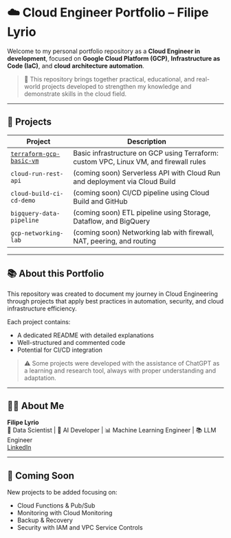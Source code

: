 # ☁️ Cloud Engineer Portfolio – Filipe Lyrio

Welcome to my personal portfolio repository as a **Cloud Engineer in development**, focused on **Google Cloud Platform (GCP)**, **Infrastructure as Code (IaC)**, and **cloud architecture automation**.

> 📌 This repository brings together practical, educational, and real-world projects developed to strengthen my knowledge and demonstrate skills in the cloud field.

---

## 💼 Projects

| Project                            | Description                                                                 |
|-----------------------------------|-----------------------------------------------------------------------------|
| [`terraform-gcp-basic-vm`](./terraform-gcp-basic-vm) | Basic infrastructure on GCP using Terraform: custom VPC, Linux VM, and firewall rules |
| `cloud-run-rest-api`              | (coming soon) Serverless API with Cloud Run and deployment via Cloud Build |
| `cloud-build-ci-cd-demo`          | (coming soon) CI/CD pipeline using Cloud Build and GitHub                  |
| `bigquery-data-pipeline`          | (coming soon) ETL pipeline using Storage, Dataflow, and BigQuery           |
| `gcp-networking-lab`              | (coming soon) Networking lab with firewall, NAT, peering, and routing      |

---

## 📚 About this Portfolio

This repository was created to document my journey in Cloud Engineering through projects that apply best practices in automation, security, and cloud infrastructure efficiency.

Each project contains:
- A dedicated README with detailed explanations
- Well-structured and commented code
- Potential for CI/CD integration

> ⚠️ Some projects were developed with the assistance of ChatGPT as a learning and research tool, always with proper understanding and adaptation.

---

## 👨‍💻 About Me

**Filipe Lyrio**  
🧠 Data Scientist | 🤖 AI Developer | 📊 Machine Learning Engineer | 📚 LLM Engineer  
[LinkedIn](https://www.linkedin.com/in/filipelyrio)

---

## 🚧 Coming Soon

New projects to be added focusing on:
- Cloud Functions & Pub/Sub
- Monitoring with Cloud Monitoring
- Backup & Recovery
- Security with IAM and VPC Service Controls
